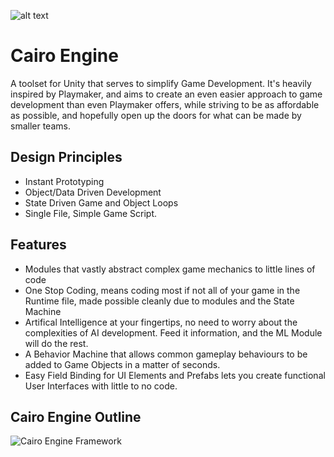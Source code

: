 ![alt text](https://img.itch.zone/aW1nLzkwOTY0NzMucG5n/original/8zUiPZ.png)
# Cairo Engine
A toolset for Unity that serves to simplify Game Development. It's heavily inspired by Playmaker, and aims to create an even easier approach to game development than even Playmaker offers, while striving to be as affordable as possible, and hopefully open up the doors for what can be made by smaller teams.

## Design Principles
- Instant Prototyping
- Object/Data Driven Development
- State Driven Game and Object Loops
- Single File, Simple Game Script.

## Features
- Modules that vastly abstract complex game mechanics to little lines of code
- One Stop Coding, means coding most if not all of your game in the Runtime file, made possible cleanly due to modules and the State Machine
- Artifical Intelligence at your fingertips, no need to worry about the complexities of AI development. Feed it information, and the ML Module will do the rest.
- A Behavior Machine that allows common gameplay behaviours to be added to Game Objects in a matter of seconds.
- Easy Field Binding for UI Elements and Prefabs lets you create functional User Interfaces with little to no code.

## Cairo Engine Outline
![Cairo Engine Framework](https://media.indiedb.com/images/members/4/3361/3360125/profilegallery/Blank_diagram.png)
